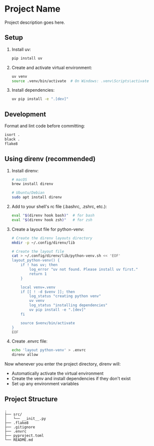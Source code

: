 # Project Name

Project description goes here.

## Setup

1. Install uv:
    ```bash
    pip install uv
    ```

2. Create and activate virtual environment:
    ```bash
    uv venv
    source .venv/bin/activate  # On Windows: .venv\Scripts\activate
    ```

3. Install dependencies:
    ```bash
    uv pip install -e ".[dev]"
    ```

## Development

Format and lint code before committing:
```bash
isort .
black .
flake8
```

## Using direnv (recommended)

1. Install direnv:
    ```bash
    # macOS
    brew install direnv

    # Ubuntu/Debian
    sudo apt install direnv
    ```

2. Add to your shell's rc file (.bashrc, .zshrc, etc.):
    ```bash
    eval "$(direnv hook bash)"  # for bash
    eval "$(direnv hook zsh)"   # for zsh
    ```

3. Create a layout file for python-venv:
    ```bash
    # Create the direnv layouts directory
    mkdir -p ~/.config/direnv/lib

    # Create the layout file
    cat > ~/.config/direnv/lib/python-venv.sh << 'EOF'
    layout_python-venv() {
        if ! has uv; then
            log_error "uv not found. Please install uv first."
            return 1
        }

        local venv=.venv
        if [[ ! -d $venv ]]; then
            log_status "creating python venv"
            uv venv
            log_status "installing dependencies"
            uv pip install -e ".[dev]"
        fi

        source $venv/bin/activate
    }
    EOF
    ```

4. Create .envrc file:
    ```bash
    echo 'layout python-venv' > .envrc
    direnv allow
    ```

Now whenever you enter the project directory, direnv will:
- Automatically activate the virtual environment
- Create the venv and install dependencies if they don't exist
- Set up any environment variables

## Project Structure
```
.
├── src/
│   └── __init__.py
├── .flake8
├── .gitignore
├── .envrc
├── pyproject.toml
└── README.md
```
